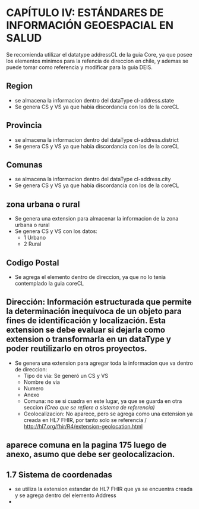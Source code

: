 # CAPÍTULO IV: ESTÁNDARES DE INFORMACIÓN GEOESPACIAL EN SALUD
Se recomienda utilizar el datatype addressCL de la guia Core, ya que posee los elementos minimos para la refencia de direccion en chile, y ademas se puede tomar como referencia y modificar para la guia DEIS.

## Region
- se almacena la informacion dentro del dataType cl-address.state
- Se genera CS y VS ya que habia discordancia con los de la coreCL
 
## Provincia
- se almacena la informacion dentro del dataType cl-address.district
- Se genera CS y VS ya que habia discordancia con los de la coreCL
  
## Comunas
- se almacena la informacion dentro del dataType cl-address.city
- Se genera CS y VS ya que habia discordancia con los de la coreCL

## zona urbana o rural
- Se genera una extension para almacenar la informacion de la zona urbana o rural
- Se genera CS y VS con los datos: 
  - 1 Urbano
  - 2 Rural

## Codigo Postal
- Se agrega el elemento dentro de direccion, ya que no lo tenia contemplado la guia coreCL



## Dirección: Información estructurada que permite la determinación inequívoca de un objeto para fines de identificación y localización. Esta extension se debe evaluar si dejarla como extension o transformarla en un dataType y poder reutilizarlo en otros proyectos.
- Se genera una extension para agregar toda la informacion que va dentro de direccion:
  - Tipo de via: Se generó un CS y VS
  - Nombre de via
  - Numero
  - Anexo
  - Comuna: no se si cuadra en este lugar, ya que se guarda en otra seccion *(Creo que se refiere a sistema de referencia)*
  - Geolocalizacion: No aparece, pero se agrega como una extension ya creada en HL7 FHIR, por tanto solo se referencia / http://hl7.org/fhir/R4/extension-geolocation.html


## aparece comuna en la pagina 175 luego de anexo, asumo que debe ser geolocalizacion.

## 1.7 Sistema de coordenadas
- se utiliza la extension estandar de HL7 FHIR que ya se encuentra creada y se agrega dentro del elemento Address
- 